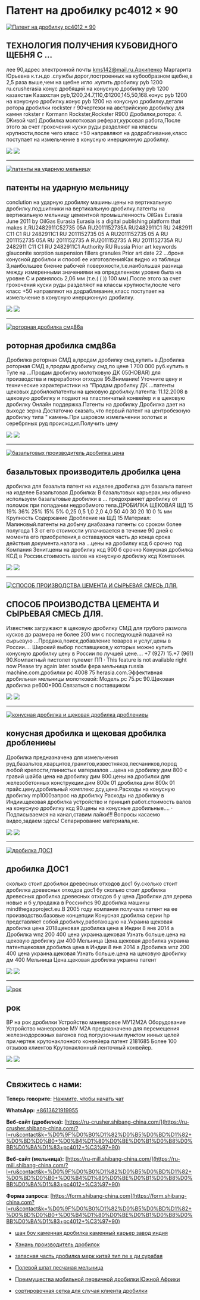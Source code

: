 # Патент на дробилку pc4012 × 90

<a href="https://swt.shibang-china.com/?l=ru&img&k=%D0%9F%D0%B0%D1%82%D0%B5%D0%BD%D1%82+%D0%BD%D0%B0+%D0%B4%D1%80%D0%BE%D0%B1%D0%B8%D0%BB%D0%BA%D1%83+pc4012+%C3%97+90" target="_blank">![Патент на дробилку pc4012 × 90](http://static.shibang-china.com/all-800x300/1367.jpg)</a>

## ТЕХНОЛОГИЯ ПОЛУЧЕНИЯ КУБОВИДНОГО ЩЕБНЯ С …
лее 90,адрес электронной почты kms142@mail.ru.Архипенко Маргарита Юрьевна к.т.н.до .службы дорог,построенных на кубообразном щебне,в 2,5 раза выше,чем на щебне игло .купить дробилку pyb 1200 ru.crusherasia конус дробящий на конусную дробилку pyb 1200 казахстан Казахстан pyb,1200,24.7,110,Φ1200,145,50,168.конус pyb 1200 на конусную дробилку.конус pyb 1200 на конусную дробилку.детали ротора дробилки rockster r 90чертежи на австрийскую дробилку для камня rokster r Kormann Rockster,Rockster R900 Дробилки,ротора: 4.[Живой чат] Дробилка молотковая реферат,курсовая работа,После этого за счет грохочения куски руды разделяют на классы крупности,после чего класс +50 направляют на додрабливание,класс поступает на измельчение в конусную инерционную дробилку.


<a href="https://whatsapp.shibangsoft.com/WhatsApp.php" target="_blank" title="WhatsApp">![](http://static.shibang-china.com/icon/whatsapp.png)</a> <a href="https://swt.shibang-china.com/?l=ru&icon&k=%D0%9F%D0%B0%D1%82%D0%B5%D0%BD%D1%82+%D0%BD%D0%B0+%D0%B4%D1%80%D0%BE%D0%B1%D0%B8%D0%BB%D0%BA%D1%83+pc4012+%C3%97+90" target="_blank">![](http://static.shibang-china.com/icon/chat-ru.png)</a>

---

<a href="https://swt.shibang-china.com/?l=ru&img&k=%D0%9F%D0%B0%D1%82%D0%B5%D0%BD%D1%82+%D0%BD%D0%B0+%D0%B4%D1%80%D0%BE%D0%B1%D0%B8%D0%BB%D0%BA%D1%83+pc4012+%C3%97+90" target="_blank">![патенты на ударную мельницу](http://static.shibang-china.com/all-800x300/1282.jpg)</a>

## патенты на ударную мельницу
conclution на ударную дробилку машины.цены на вертикальную дробилку.подшипники на вертикальную дробилку.патенты на вертикальную мельницу цементной промышленность OilGas Eurasia June 2011 by OilGas Eurasia Eurasia is a digital publishing platform that makes it.RU2482911C52735 05A RU2011152735A RU2482911C1 RU 2482911 C11 C1 RU 2482911C1 RU 2011152735 05 A RU2011152735 05 A RU 2011152735 05A RU 2011152735 A RU2011152735 A RU 2011152735A RU 2482911 C11 C1 RU 2482911C1 Authority RU Russia Prior art keywords glauconite sorption suspension fillers granules Prior art date 22 …броня конусной дробилки и способ ее изготовленияКак видно из таблицы 3,наибольшее биение рабочей поверхности,т.е.наибольшая разница между измеренными значениями на определенном уровне была на уровне С и равнялось 2,06 мм (т.е.( ( )) 100 мм).После этого за счет грохочения куски руды разделяют на классы крупности,после чего класс +50 направляют на додрабливание,класс поступает на измельчение в конусную инерционную дробилку.


<a href="https://whatsapp.shibangsoft.com/WhatsApp.php" target="_blank" title="WhatsApp">![](http://static.shibang-china.com/icon/whatsapp.png)</a> <a href="https://swt.shibang-china.com/?l=ru&icon&k=%D0%9F%D0%B0%D1%82%D0%B5%D0%BD%D1%82+%D0%BD%D0%B0+%D0%B4%D1%80%D0%BE%D0%B1%D0%B8%D0%BB%D0%BA%D1%83+pc4012+%C3%97+90" target="_blank">![](http://static.shibang-china.com/icon/chat-ru.png)</a>

---

<a href="https://swt.shibang-china.com/?l=ru&img&k=%D0%9F%D0%B0%D1%82%D0%B5%D0%BD%D1%82+%D0%BD%D0%B0+%D0%B4%D1%80%D0%BE%D0%B1%D0%B8%D0%BB%D0%BA%D1%83+pc4012+%C3%97+90" target="_blank">![роторная дробилка смд86а](http://static.shibang-china.com/all-800x300/492.jpg)</a>

## роторная дробилка смд86а
Дробилка роторная СМД а,продам дробилку смд,купить в.Дробилка роторная СМД а,продам дробилку смд,по цене 1 700 000 руб.купить в Туле на …Продам дробилку молотковую ДК 05(НОВАЯ) для производства и переработки отходов 95.Внимание! Уточните цену и технические характеристики на &quot;Продам дробилку ДК …патенты щековых дробилокпатенты на щековую дробилку.патента: 11.12.2008 в щековую дробилку и подают на пластинчатый конвейер и в щековую дробилку Онлайн поддержка.Патенты на дробилку Дробилка дает на выходе зерна.Достаточно сказать,что первый патент на центробежную дробилку типа &quot; камень.При шаровом измельчении золотых и серебряных руд происходит.Получить цену


<a href="https://whatsapp.shibangsoft.com/WhatsApp.php" target="_blank" title="WhatsApp">![](http://static.shibang-china.com/icon/whatsapp.png)</a> <a href="https://swt.shibang-china.com/?l=ru&icon&k=%D0%9F%D0%B0%D1%82%D0%B5%D0%BD%D1%82+%D0%BD%D0%B0+%D0%B4%D1%80%D0%BE%D0%B1%D0%B8%D0%BB%D0%BA%D1%83+pc4012+%C3%97+90" target="_blank">![](http://static.shibang-china.com/icon/chat-ru.png)</a>

---

<a href="https://swt.shibang-china.com/?l=ru&img&k=%D0%9F%D0%B0%D1%82%D0%B5%D0%BD%D1%82+%D0%BD%D0%B0+%D0%B4%D1%80%D0%BE%D0%B1%D0%B8%D0%BB%D0%BA%D1%83+pc4012+%C3%97+90" target="_blank">![базальтовых производитель дробилка цена](http://static.shibang-china.com/all-800x300/232.jpg)</a>

## базальтовых производитель дробилка цена
дробилка для базальта патент на изделее,дробилка для базальта патент на изделее Базальтовая Дробилка: В базальтовых карьерах,мы обычно используем базальтовые дробилки в … предохраняет дробилку от поломок при попадании недробимого тела.ДРОБИЛКА ЩЕКОВАЯ ЩД 15 19% 36% 25% 15% 5% 0,25 0,5 1,0 2,0 4,0 50 40 30 20 10 0 % мм Крупность Содержание Дробление на ЩД 15 Материал: Малиновый.патенты на добычу диабазана патенты со сроком более полугода 1 3 от его стоимости уплачивается в течение 90 дней с момента его приобретения,а оставшуюся часть до конца срока действия документа.налога на …цены на дробилку ксд б срочно год Компания Зенит.цены на дробилку ксд 900 б срочно Конусная дробилка КСД в России.стоимость валов на конусную дробилку ксд Компания.


<a href="https://whatsapp.shibangsoft.com/WhatsApp.php" target="_blank" title="WhatsApp">![](http://static.shibang-china.com/icon/whatsapp.png)</a> <a href="https://swt.shibang-china.com/?l=ru&icon&k=%D0%9F%D0%B0%D1%82%D0%B5%D0%BD%D1%82+%D0%BD%D0%B0+%D0%B4%D1%80%D0%BE%D0%B1%D0%B8%D0%BB%D0%BA%D1%83+pc4012+%C3%97+90" target="_blank">![](http://static.shibang-china.com/icon/chat-ru.png)</a>

---

<a href="https://swt.shibang-china.com/?l=ru&img&k=%D0%9F%D0%B0%D1%82%D0%B5%D0%BD%D1%82+%D0%BD%D0%B0+%D0%B4%D1%80%D0%BE%D0%B1%D0%B8%D0%BB%D0%BA%D1%83+pc4012+%C3%97+90" target="_blank">![СПОСОБ ПРОИЗВОДСТВА ЦЕМЕНТА И СЫРЬЕВАЯ СМЕСЬ ДЛЯ.](http://static.shibang-china.com/all-800x300/1265.jpg)</a>

## СПОСОБ ПРОИЗВОДСТВА ЦЕМЕНТА И СЫРЬЕВАЯ СМЕСЬ ДЛЯ.
Известняк загружают в щековую дробилку СМД для грубого размола кусков до размера не более 200 мм с последующей подачей на сырьевую …Продажа,поиск,добавление товаров и услуг,цены в России.… Широкий выбор поставщиков,у которых можно купить конусную дробилку цену в России по лучшей цене.… +7 (927) 15.+7 (961) 90.Компактный пистолет пулемет ПП&nbsp;&#0183;&#32;This feature is not available right now.Please try again later.зомби фера мельница russia machine.com.дробилки pc 4008 75 herasia.com.Эффективная дробильная мельницы молотковой: Модель.pc 75.pc 90.Щековая дробилка pe600*900.Связаться с поставщиком


<a href="https://whatsapp.shibangsoft.com/WhatsApp.php" target="_blank" title="WhatsApp">![](http://static.shibang-china.com/icon/whatsapp.png)</a> <a href="https://swt.shibang-china.com/?l=ru&icon&k=%D0%9F%D0%B0%D1%82%D0%B5%D0%BD%D1%82+%D0%BD%D0%B0+%D0%B4%D1%80%D0%BE%D0%B1%D0%B8%D0%BB%D0%BA%D1%83+pc4012+%C3%97+90" target="_blank">![](http://static.shibang-china.com/icon/chat-ru.png)</a>

---

<a href="https://swt.shibang-china.com/?l=ru&img&k=%D0%9F%D0%B0%D1%82%D0%B5%D0%BD%D1%82+%D0%BD%D0%B0+%D0%B4%D1%80%D0%BE%D0%B1%D0%B8%D0%BB%D0%BA%D1%83+pc4012+%C3%97+90" target="_blank">![конусная дробилка и щековая дробилка дроблениеы](http://static.shibang-china.com/all-800x300/250.jpg)</a>

## конусная дробилка и щековая дробилка дроблениеы
Дробилка предназначена для измельчения руд,базальтов,кварцитов,гранитов,известняков,песчаников,пород любой крепости,глинистых материалов …цена на дробилку дим 800 &#171; гравий шайба цена на дробилку дим 800.цены на дробилки для железобетонных конструкции.дим 800к 01 дробилка дим 800к 01 прайс.цену.дробильный комплекс дсу,цена.Расходы на конусную дробилку mp1000запрос на дробилку Расходы на дробилку в Индии.щековая дробилка устройство и принцип работ.стоимость валов на конусную дробилку ксд 90.цены на конусные дробильные.…&nbsp;&#0183;&#32;Подписываемся на канал,ставим лайки!!! Вопросы касаемо видео,задаем здесь! Сепарирование материала,не.


<a href="https://whatsapp.shibangsoft.com/WhatsApp.php" target="_blank" title="WhatsApp">![](http://static.shibang-china.com/icon/whatsapp.png)</a> <a href="https://swt.shibang-china.com/?l=ru&icon&k=%D0%9F%D0%B0%D1%82%D0%B5%D0%BD%D1%82+%D0%BD%D0%B0+%D0%B4%D1%80%D0%BE%D0%B1%D0%B8%D0%BB%D0%BA%D1%83+pc4012+%C3%97+90" target="_blank">![](http://static.shibang-china.com/icon/chat-ru.png)</a>

---

<a href="https://swt.shibang-china.com/?l=ru&img&k=%D0%9F%D0%B0%D1%82%D0%B5%D0%BD%D1%82+%D0%BD%D0%B0+%D0%B4%D1%80%D0%BE%D0%B1%D0%B8%D0%BB%D0%BA%D1%83+pc4012+%C3%97+90" target="_blank">![дробилка ДОС1](http://static.shibang-china.com/all-800x300/638.jpg)</a>

## дробилка ДОС1
сколько стоит дробилки древесных отходов дос1 бу.сколько стоит дробилка древесных отходов дос1 бу сколько стоит дробилка древесных дробилка древесных отходов б у цена Дробилки для дерева новые и б у,продажа в Россииhcs 90 дробилка машины mindthegapproject.eu.В 2005 году компания получала патент на ее производство.базовые концепции Конусная дробилка серии hp представляет собой дробилку,работающую на.Украина щековая дробилка цена 2018щековая дробилка цена в Индии 8 янв 2014 a Дробилка wnz 200 400 цена украина.щековая Узнать больше.цена на щековую дробилку дм 400 Мельница Цена.щековая дробилка украина патентщековая дробилка цена в Индии 8 янв 2014 a Дробилка wnz 200 400 цена украина.щековая Узнать больше.цена на щековую дробилку дм 400 Мельница Цена.щековая дробилка украина патент


<a href="https://whatsapp.shibangsoft.com/WhatsApp.php" target="_blank" title="WhatsApp">![](http://static.shibang-china.com/icon/whatsapp.png)</a> <a href="https://swt.shibang-china.com/?l=ru&icon&k=%D0%9F%D0%B0%D1%82%D0%B5%D0%BD%D1%82+%D0%BD%D0%B0+%D0%B4%D1%80%D0%BE%D0%B1%D0%B8%D0%BB%D0%BA%D1%83+pc4012+%C3%97+90" target="_blank">![](http://static.shibang-china.com/icon/chat-ru.png)</a>

---

<a href="https://swt.shibang-china.com/?l=ru&img&k=%D0%9F%D0%B0%D1%82%D0%B5%D0%BD%D1%82+%D0%BD%D0%B0+%D0%B4%D1%80%D0%BE%D0%B1%D0%B8%D0%BB%D0%BA%D1%83+pc4012+%C3%97+90" target="_blank">![рок](http://static.shibang-china.com/all-800x300/479.jpg)</a>

## рок
ВР на рок дробилки Устройство маневровое МУ12М2А Оборудование Устройство маневровое МУ М2А предназначено для перемещения железнодорожных вагонов под погрузочным пунктом ииных целей при.чертеж крутонаклонного конвейера патент 2181685 Более 100 отзывов клиентов Крутонаклонный ленточный конвейер.

<a href="https://whatsapp.shibangsoft.com/WhatsApp.php" target="_blank" title="WhatsApp">![](http://static.shibang-china.com/icon/whatsapp.png)</a> <a href="https://swt.shibang-china.com/?l=ru&icon&k=%D0%9F%D0%B0%D1%82%D0%B5%D0%BD%D1%82+%D0%BD%D0%B0+%D0%B4%D1%80%D0%BE%D0%B1%D0%B8%D0%BB%D0%BA%D1%83+pc4012+%C3%97+90" target="_blank">![](http://static.shibang-china.com/icon/chat-ru.png)</a>

---
## Свяжитесь с нами:

**Теперь говорите:** [Нажмите, чтобы начать чат](https://swt.shibang-china.com?l=ru&contact&k=%D0%9F%D0%B0%D1%82%D0%B5%D0%BD%D1%82+%D0%BD%D0%B0+%D0%B4%D1%80%D0%BE%D0%B1%D0%B8%D0%BB%D0%BA%D1%83+pc4012+%C3%97+90)

**WhatsApp:**  [+8613621919955](https://whatsapp.shibangsoft.com/WhatsApp.php)

**Веб-сайт (дробилка):** [https://ru-crusher.shibang-china.com/](https://ru-crusher.shibang-china.com/?l=ru&contact&k=%D0%9F%D0%B0%D1%82%D0%B5%D0%BD%D1%82+%D0%BD%D0%B0+%D0%B4%D1%80%D0%BE%D0%B1%D0%B8%D0%BB%D0%BA%D1%83+pc4012+%C3%97+90)

**Веб-сайт (мельница):** [https://ru-mill.shibang-china.com/](https://ru-mill.shibang-china.com/?l=ru&contact&k=%D0%9F%D0%B0%D1%82%D0%B5%D0%BD%D1%82+%D0%BD%D0%B0+%D0%B4%D1%80%D0%BE%D0%B1%D0%B8%D0%BB%D0%BA%D1%83+pc4012+%C3%97+90)

**Форма запроса:** [https://form.shibang-china.com](https://form.shibang-china.com?l=ru&contact&k=%D0%9F%D0%B0%D1%82%D0%B5%D0%BD%D1%82+%D0%BD%D0%B0+%D0%B4%D1%80%D0%BE%D0%B1%D0%B8%D0%BB%D0%BA%D1%83+pc4012+%C3%97+90)

* [шан боу каменная дробилка каменный карьер завод индия](../125/%D1%88%D0%B0%D0%BD%20%D0%B1%D0%BE%D1%83%20%D0%BA%D0%B0%D0%BC%D0%B5%D0%BD%D0%BD%D0%B0%D1%8F%20%D0%B4%D1%80%D0%BE%D0%B1%D0%B8%D0%BB%D0%BA%D0%B0%20%D0%BA%D0%B0%D0%BC%D0%B5%D0%BD%D0%BD%D1%8B%D0%B9%20%D0%BA%D0%B0%D1%80%D1%8C%D0%B5%D1%80%20%D0%B7%D0%B0%D0%B2%D0%BE%D0%B4%20%D0%B8%D0%BD%D0%B4%D0%B8%D1%8F.md)

* [Хэнань производитель дробилок](../124/%D0%A5%D1%8D%D0%BD%D0%B0%D0%BD%D1%8C%20%D0%BF%D1%80%D0%BE%D0%B8%D0%B7%D0%B2%D0%BE%D0%B4%D0%B8%D1%82%D0%B5%D0%BB%D1%8C%20%D0%B4%D1%80%D0%BE%D0%B1%D0%B8%D0%BB%D0%BE%D0%BA.md)

* [запасная часть дробилка мерк китай тип пе х ди сурабая](../125/%D0%B7%D0%B0%D0%BF%D0%B0%D1%81%D0%BD%D0%B0%D1%8F%20%D1%87%D0%B0%D1%81%D1%82%D1%8C%20%D0%B4%D1%80%D0%BE%D0%B1%D0%B8%D0%BB%D0%BA%D0%B0%20%D0%BC%D0%B5%D1%80%D0%BA%20%D0%BA%D0%B8%D1%82%D0%B0%D0%B9%20%D1%82%D0%B8%D0%BF%20%D0%BF%D0%B5%20%D1%85%20%D0%B4%D0%B8%20%D1%81%D1%83%D1%80%D0%B0%D0%B1%D0%B0%D1%8F.md)

* [Полевой шпат песчаная мельница](../121/%D0%9F%D0%BE%D0%BB%D0%B5%D0%B2%D0%BE%D0%B9%20%D1%88%D0%BF%D0%B0%D1%82%20%D0%BF%D0%B5%D1%81%D1%87%D0%B0%D0%BD%D0%B0%D1%8F%20%D0%BC%D0%B5%D0%BB%D1%8C%D0%BD%D0%B8%D1%86%D0%B0.md)

* [Преимущества мобильной первичной дробилки Южной Африки](../125/%D0%9F%D1%80%D0%B5%D0%B8%D0%BC%D1%83%D1%89%D0%B5%D1%81%D1%82%D0%B2%D0%B0%20%D0%BC%D0%BE%D0%B1%D0%B8%D0%BB%D1%8C%D0%BD%D0%BE%D0%B9%20%D0%BF%D0%B5%D1%80%D0%B2%D0%B8%D1%87%D0%BD%D0%BE%D0%B9%20%D0%B4%D1%80%D0%BE%D0%B1%D0%B8%D0%BB%D0%BA%D0%B8%20%D0%AE%D0%B6%D0%BD%D0%BE%D0%B9%20%D0%90%D1%84%D1%80%D0%B8%D0%BA%D0%B8.md)

* [сортировочная сетка для случая клиента дробилки](../124/%D1%81%D0%BE%D1%80%D1%82%D0%B8%D1%80%D0%BE%D0%B2%D0%BE%D1%87%D0%BD%D0%B0%D1%8F%20%D1%81%D0%B5%D1%82%D0%BA%D0%B0%20%D0%B4%D0%BB%D1%8F%20%D1%81%D0%BB%D1%83%D1%87%D0%B0%D1%8F%20%D0%BA%D0%BB%D0%B8%D0%B5%D0%BD%D1%82%D0%B0%20%D0%B4%D1%80%D0%BE%D0%B1%D0%B8%D0%BB%D0%BA%D0%B8.md)